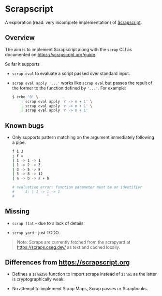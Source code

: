 # Scrapscript

A exploration (read: very incomplete implementation) of [Scrapscript](https://scrapscript.org).

## Overview

The aim is to implement Scrapscript along with the `scrap` CLI as documented on https://scrapscript.org/guide.

So far it supports

* `scrap eval` to evaluate a script passed over standard input.

* `scrap eval apply '...'` works like `scrap eval` but passes the result of the former to the function defined by `'...'`. For example:

    ```sh
    $ echo '0' \
        | scrap eval apply 'n -> n + 1' \
        | scrap eval apply 'n -> n + 1' \
        | scrap eval apply 'n -> n + 1'
    ```

## Known bugs

* Only supports pattern matching on the argument immediately following a pipe.

    ```sh
    f 1 3
    ; f =
    | 1 -> 1 -> 1
    | 1 -> 2 -> 3
    | 3 -> 5 -> 8
    | 5 -> 8 -> 12
    | a -> b -> a + b

    # evaluation error: function parameter must be an identifier
    #     3: | 1 -> 1 -> 1
    #               ^
    ```

## Missing

* `scrap flat` - due to a lack of details.

* `scrap yard` - just TODO.

> Note: Scraps are currently fetched from the scrapyard at https://scraps.oseg.dev/ as text and cached locally.

## Differences from https://scrapscript.org

* Defines a `$sha256` function to import scraps instead of `$sha1` as the latter is cryptographically weak.

* No attempt to implement Scrap Maps, Scrap passes or Scrapbooks.

